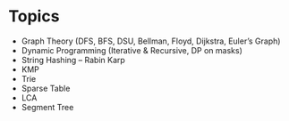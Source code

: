 # Topics

- Graph Theory (DFS, BFS, DSU, Bellman, Floyd, Dijkstra, Euler’s Graph)
- Dynamic Programming (Iterative & Recursive, DP on masks)
- String Hashing – Rabin Karp
- KMP
- Trie
- Sparse Table
- LCA
- Segment Tree